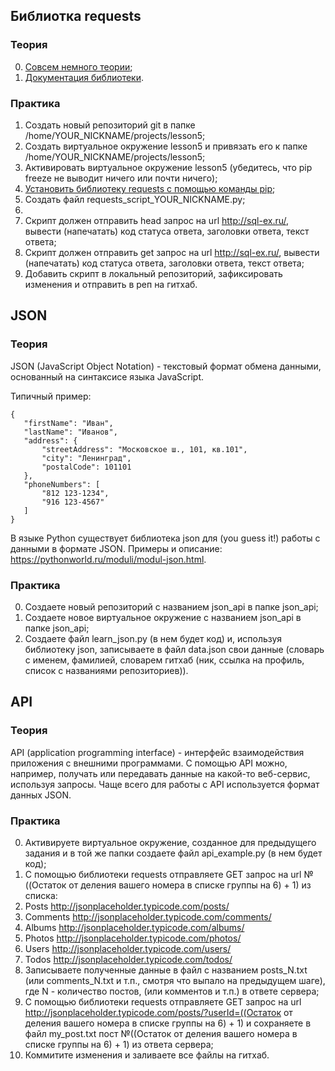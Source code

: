 ## Библиотка requests

### Теория

0. [Совсем немного теории](https://habrahabr.ru/post/50147/);
1. [Документация библиотеки](http://docs.python-requests.org/en/master/).

### Практика

1. Создать новый репозиторий git в папке /home/YOUR_NICKNAME/projects/lesson5;
2. Создать виртуальное окружение lesson5 и привязать его к папке /home/YOUR_NICKNAME/projects/lesson5;
3. Активировать виртуальное окружение lesson5 (убедитесь, что pip freeze не выводит ничего или почти ничего);
4. [Установить библиотеку requests с помощью команды pip](http://docs.python-requests.org/en/master/user/install/#pip-install-requests);
5. Создать файл requests_script_YOUR_NICKNAME.py;
6. 
  1. Скрипт должен отправить head запрос на url http://sql-ex.ru/, вывести (напечатать) код статуса ответа, заголовки ответа, текст ответа; 
  2. Скрипт должен отправить get запрос на url http://sql-ex.ru/, вывести (напечатать) код статуса ответа, заголовки ответа, текст ответа; 
7. Добавить скрипт в локальный репозиторий, зафиксировать изменения и отправить в реп на гитхаб.

## JSON

### Теория

JSON (JavaScript Object Notation) - текстовый формат обмена данными, основанный на синтаксисе языка JavaScript.

Типичный пример:

~~~~
{
   "firstName": "Иван",
   "lastName": "Иванов",
   "address": {
       "streetAddress": "Московское ш., 101, кв.101",
       "city": "Ленинград",
       "postalCode": 101101
   },
   "phoneNumbers": [
       "812 123-1234",
       "916 123-4567"
   ]
}
~~~~

В языке Python существует библиотека json для (you guess it!) работы с данными в формате JSON. Примеры и описание: https://pythonworld.ru/moduli/modul-json.html.

### Практика

0. Создаете новый репозиторий с названием json_api в папке json_api;
1. Создаете новое виртуальное окружение с названием json_api в папке json_api;
2. Создаете файл learn_json.py (в нем будет код) и, используя библиотеку json, записываете в файл data.json свои данные (словарь с именем, фамилией, словарем гитхаб (ник, ссылка на профиль, список с названиями репозиториев)). 

## API

### Теория

API (application programming interface) - интерфейс взаимодействия приложения с внешними программами. С помощью API можно, например, получать или передавать данные на какой-то веб-сервис, используя запросы. Чаще всего для работы с API используется формат данных JSON.

### Практика

0. Активируете виртуальное окружение, созданное для предыдущего задания и в той же папки создаете файл api_example.py (в нем будет код);
1. С помощью библиотеки requests отправляете GET запрос на url №((Остаток от деления вашего номера в списке группы на 6) + 1) из списка:
  1. Posts http://jsonplaceholder.typicode.com/posts/
  2. Comments http://jsonplaceholder.typicode.com/comments/
  3. Albums http://jsonplaceholder.typicode.com/albums/
  4. Photos http://jsonplaceholder.typicode.com/photos/
  5. Users http://jsonplaceholder.typicode.com/users/
  6. Todos http://jsonplaceholder.typicode.com/todos/
2. Записываете полученные данные в файл с названием posts_N.txt (или comments_N.txt и т.п., смотря что выпало на предыдущем шаге), где N - количество постов, (или комментов и т.п.) в ответе сервера;
3. С помощью библиотеки requests отправляете GET запрос на url http://jsonplaceholder.typicode.com/posts/?userId=((Остаток от деления вашего номера в списке группы на 6) + 1) и сохраняете в файл my_post.txt пост №((Остаток от деления вашего номера в списке группы на 6) + 1) из ответа сервера;
4. Коммитите изменения и заливаете все файлы на гитхаб. 

